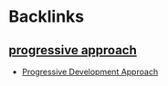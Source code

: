 
# Backlinks
## [progressive approach](<progressive approach.md>)
- [Progressive Development Approach](<Progressive Development Approach.md>)

